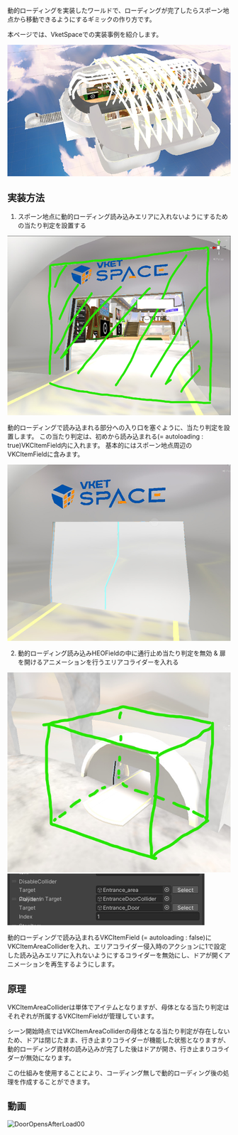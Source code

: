 動的ローディングを実装したワールドで、ローディングが完了したらスポーン地点から移動できるようにするギミックの作り方です。

本ページでは、VketSpaceでの実装事例を紹介します。

![DoorOpensAfterLoad00](img/DoorOpensAfterLoad00.jpg)

## 実装方法

1. スポーン地点に動的ローディング読み込みエリアに入れないようにするための当たり判定を設置する

![DoorOpensAfterLoad01](img/DoorOpensAfterLoad01.jpg)

動的ローディングで読み込まれる部分への入り口を塞ぐように、当たり判定を設置します。 この当たり判定は、初めから読み込まれる(= autoloading : true)VKCItemField内に入れます。 基本的にはスポーン地点周辺のVKCItemFieldに含みます。

![DoorOpensAfterLoad03](img/DoorOpensAfterLoad03.jpg)

2. 動的ローディング読み込みHEOFieldの中に通行止め当たり判定を無効 & 扉を開けるアニメーションを行うエリアコライダーを入れる

![DoorOpensAfterLoad04](img/DoorOpensAfterLoad04.jpg)
![DoorOpensAfterLoad06](img/DoorOpensAfterLoad06.jpg)

動的ローディングで読み込まれるVKCItemField (= autoloading : false)にVKCItemAreaColliderを入れ、エリアコライダー侵入時のアクションに1で設定した読み込みエリアに入れないようにするコライダーを無効にし、ドアが開くアニメーションを再生するようにします。

## 原理

VKCItemAreaColliderは単体でアイテムとなりますが、母体となる当たり判定はそれぞれが所属するVKCItemFieldが管理しています。

シーン開始時点ではVKCItemAreaColliderの母体となる当たり判定が存在しないため、ドアは閉じたまま、行き止まりコライダーが機能した状態となりますが、動的ローディング資材の読み込みが完了した後はドアが開き、行き止まりコライダーが無効になります。

この仕組みを使用することにより、コーディング無しで動的ローディング後の処理を作成することができます。

## 動画

![DoorOpensAfterLoad00](img/DoorOpensAfterLoad00.gif)
